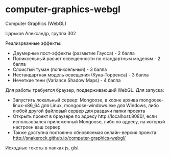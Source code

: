 computer-graphics-webgl
=======================

Computer Graphics (WebGL)

Царьков Александр, группа 302

Реализрванные эффекты:

* Двумерные пост-эффекты (размытие Гаусса) - 2 балла
* Попиксельный расчет освещенности по стандартным моделям - 2 балла
* Слоистый туман (попиксельный) - 3 балла
* Нестандартная модель освещения (Кука-Торренса) - 3 балла
* Нечеткие тени (Variance Shadow Maps) - 4 балла

Для работы требуется браузер, поддерживающий WebGL.
Для запуска:
* Запустить локальный сервер: Mongoose, в корне архива mongoose-linux-x86_64 для Linux, mongoose-windows.exe для Windows, либо любой другой файловый сервер для раздачи папки проекта
* Открыть проект в браузере по адресу http://localhost:8080/, если использовался приложенный Mongoose, либо по адресу, на который настроен ваш сервер
* Также доступна постоянно обновляемая онлайн-версия проекта: http://snakerock.github.io/computer-graphics-webgl/

Исходные тексты в папках js, glsl.
